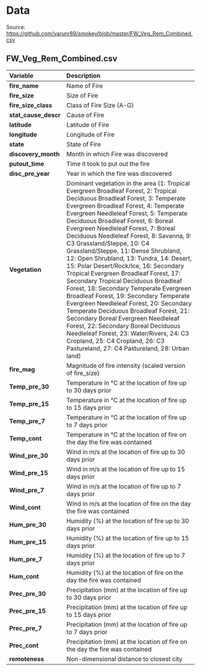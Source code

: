 # Data

Source: https://github.com/varunr89/smokey/blob/master/FW_Veg_Rem_Combined.csv

## FW_Veg_Rem_Combined.csv

| Variable          | Description  |
|:-----------------|:-------------|
| **fire_name** | Name of Fire |
| **fire_size** | Size of Fire |
| **fire_size_class** | Class of Fire Size (A-G) |
| **stat_cause_descr** | Cause of Fire |
| **latitude** | Latitude of Fire |
| **longitude** | Longitude of Fire |
| **state** | State of Fire |
| **discovery_month** | Month in which Fire was discovered |
| **putout_time** | Time it took to put out the fire |
| **disc_pre_year** | Year in which the fire was discovered |
| **Vegetation** | Dominant vegetation in the area (1: Tropical Evergreen Broadleaf Forest, 2: Tropical Deciduous Broadleaf Forest, 3: Temperate Evergreen Broadleaf Forest, 4: Temperate Evergreen Needleleaf Forest, 5: Temperate Deciduous Broadleaf Forest, 6: Boreal Evergreen Needleleaf Forest, 7: Boreal Deciduous Needleleaf Forest, 8: Savanna, 9: C3 Grassland/Steppe, 10: C4 Grassland/Steppe, 11: Dense Shrubland, 12: Open Shrubland, 13: Tundra, 14: Desert, 15: Polar Desert/Rock/Ice, 16: Secondary Tropical Evergreen Broadleaf Forest, 17: Secondary Tropical Deciduous Broadleaf Forest, 18: Secondary Temperate Evergreen Broadleaf Forest, 19: Secondary Temperate Evergreen Needleleaf Forest, 20: Secondary Temperate Deciduous Broadleaf Forest, 21: Secondary Boreal Evergreen Needleleaf Forest, 22: Secondary Boreal Deciduous Needleleaf Forest, 23: Water/Rivers, 24: C3 Cropland, 25: C4 Cropland, 26: C3 Pastureland, 27: C4 Pastureland, 28: Urban land) |
| **fire_mag** | Magnitude of fire intensity (scaled version of fire_size) |
| **Temp_pre_30** | Temperature in °C at the location of fire up to 30 days prior |
| **Temp_pre_15** | Temperature in °C at the location of fire up to 15 days prior |
| **Temp_pre_7** | Temperature in °C at the location of fire up to 7 days prior |
| **Temp_cont** | Temperature in °C at the location of fire on the day the fire was contained |
| **Wind_pre_30** | Wind in m/s at the location of fire up to 30 days prior |
| **Wind_pre_15** | Wind in m/s at the location of fire up to 15 days prior |
| **Wind_pre_7** | Wind in m/s at the location of fire up to 7 days prior |
| **Wind_cont** | Wind in m/s at the location of fire on the day the fire was contained |
| **Hum_pre_30** | Humidity (%) at the location of fire up to 30 days prior |
| **Hum_pre_15** | Humidity (%) at the location of fire up to 15 days prior |
| **Hum_pre_7** | Humidity (%) at the location of fire up to 7 days prior |
| **Hum_cont** | Humidity (%) at the location of fire on the day the fire was contained |
| **Prec_pre_30** | Precipitation (mm) at the location of fire up to 30 days prior |
| **Prec_pre_15** | Precipitation (mm) at the location of fire up to 15 days prior |
| **Prec_pre_7** | Precipitation (mm) at the location of fire up to 7 days prior |
| **Prec_cont** | Precipitation (mm) at the location of fire on the day the fire was contained |
| **remoteness** | Non-dimensional distance to closest city |